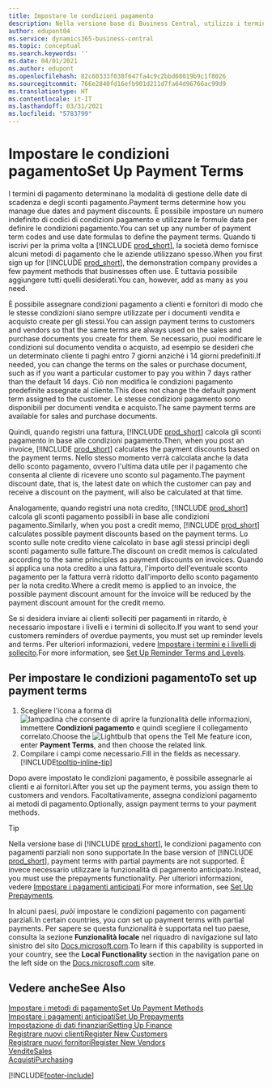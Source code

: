 ```yaml
---
title: Impostare le condizioni pagamento
description: Nella versione base di Business Central, utilizza i termini di pagamento per gestire le date di scadenza e gli sconti pagamento.
author: edupont04
ms.service: dynamics365-business-central
ms.topic: conceptual
ms.search.keywords: ''
ms.date: 04/01/2021
ms.author: edupont
ms.openlocfilehash: 82c60333f038f647fa4c9c2bbd68019b9c1f8026
ms.sourcegitcommit: 766e2840fd16efb901d211d7fa64d96766ac99d9
ms.translationtype: HT
ms.contentlocale: it-IT
ms.lasthandoff: 03/31/2021
ms.locfileid: "5783799"
---
```

# <a name="set-up-payment-terms"></a><span data-ttu-id="9af4d-103">Impostare le condizioni pagamento</span><span class="sxs-lookup"><span data-stu-id="9af4d-103">Set Up Payment Terms</span></span>

<span data-ttu-id="9af4d-104">I termini di pagamento determinano la modalità di gestione delle date di scadenza e degli sconti pagamento.</span><span class="sxs-lookup"><span data-stu-id="9af4d-104">Payment terms determine how you manage due dates and payment discounts.</span></span> <span data-ttu-id="9af4d-105">È possibile impostare un numero indefinito di codici di condizioni pagamento e utilizzare le formule data per definire le condizioni pagamento.</span><span class="sxs-lookup"><span data-stu-id="9af4d-105">You can set up any number of payment term codes and use date formulas to define the payment terms.</span></span> <span data-ttu-id="9af4d-106">Quando ti iscrivi per la prima volta a [!INCLUDE [prod_short](includes/prod_short.md)], la società demo fornisce alcuni metodi di pagamento che le aziende utilizzano spesso.</span><span class="sxs-lookup"><span data-stu-id="9af4d-106">When you first sign up for [!INCLUDE [prod_short](includes/prod_short.md)], the demonstration company provides a few payment methods that businesses often use.</span></span> <span data-ttu-id="9af4d-107">È tuttavia possibile aggiungere tutti quelli desiderati.</span><span class="sxs-lookup"><span data-stu-id="9af4d-107">You can, however, add as many as you need.</span></span>  

<span data-ttu-id="9af4d-108">È possibile assegnare condizioni pagamento a clienti e fornitori di modo che le stesse condizioni siano sempre utilizzate per i documenti vendita e acquisto create per gli stessi.</span><span class="sxs-lookup"><span data-stu-id="9af4d-108">You can assign payment terms to customers and vendors so that the same terms are always used on the sales and purchase documents you create for them.</span></span> <span data-ttu-id="9af4d-109">Se necessario, puoi modificare le condizioni sul documento vendita o acquisto, ad esempio se desideri che un determinato cliente ti paghi entro 7 giorni anziché i 14 giorni predefiniti.</span><span class="sxs-lookup"><span data-stu-id="9af4d-109">If needed, you can change the terms on the sales or purchase document, such as if you want a particular customer to pay you within 7 days rather than the default 14 days.</span></span> <span data-ttu-id="9af4d-110">Ciò non modifica le condizioni pagamento predefinite assegnate al cliente.</span><span class="sxs-lookup"><span data-stu-id="9af4d-110">This does not change the default payment term assigned to the customer.</span></span> <span data-ttu-id="9af4d-111">Le stesse condizioni pagamento sono disponibili per documenti vendita e acquisto.</span><span class="sxs-lookup"><span data-stu-id="9af4d-111">The same payment terms are available for sales and purchase documents.</span></span>

<span data-ttu-id="9af4d-112">Quindi, quando registri una fattura, [!INCLUDE [prod_short](includes/prod_short.md)] calcola gli sconti pagamento in base alle condizioni pagamento.</span><span class="sxs-lookup"><span data-stu-id="9af4d-112">Then, when you post an invoice, [!INCLUDE [prod_short](includes/prod_short.md)] calculates the payment discounts based on the payment terms.</span></span> <span data-ttu-id="9af4d-113">Nello stesso momento verrà calcolata anche la data dello sconto pagamento, ovvero l'ultima data utile per il pagamento che consenta al cliente di ricevere uno sconto sul pagamento.</span><span class="sxs-lookup"><span data-stu-id="9af4d-113">The payment discount date, that is, the latest date on which the customer can pay and receive a discount on the payment, will also be calculated at that time.</span></span>  

<span data-ttu-id="9af4d-114">Analogamente, quando registri una nota credito, [!INCLUDE [prod_short](includes/prod_short.md)] calcola gli sconti pagamento possibili in base alle condizioni pagamento.</span><span class="sxs-lookup"><span data-stu-id="9af4d-114">Similarly, when you post a credit memo, [!INCLUDE [prod_short](includes/prod_short.md)] calculates possible payment discounts based on the payment terms.</span></span> <span data-ttu-id="9af4d-115">Lo sconto sulle note credito viene calcolato in base agli stessi principi degli sconti pagamento sulle fatture.</span><span class="sxs-lookup"><span data-stu-id="9af4d-115">The discount on credit memos is calculated according to the same principles as payment discounts on invoices.</span></span> <span data-ttu-id="9af4d-116">Quando si applica una nota credito a una fattura, l'importo dell'eventuale sconto pagamento per la fattura verrà ridotto dall'importo dello sconto pagamento per la nota credito.</span><span class="sxs-lookup"><span data-stu-id="9af4d-116">Where a credit memo is applied to an invoice, the possible payment discount amount for the invoice will be reduced by the payment discount amount for the credit memo.</span></span>  

<span data-ttu-id="9af4d-117">Se si desidera inviare ai clienti solleciti per pagamenti in ritardo, è necessario impostare i livelli e i termini di sollecito.</span><span class="sxs-lookup"><span data-stu-id="9af4d-117">If you want to send your customers reminders of overdue payments, you must set up reminder levels and terms.</span></span> <span data-ttu-id="9af4d-118">Per ulteriori informazioni, vedere [Impostare i termini e i livelli di sollecito](finance-setup-reminders.md).</span><span class="sxs-lookup"><span data-stu-id="9af4d-118">For more information, see [Set Up Reminder Terms and Levels](finance-setup-reminders.md).</span></span>  

## <a name="to-set-up-payment-terms"></a><span data-ttu-id="9af4d-119">Per impostare le condizioni pagamento</span><span class="sxs-lookup"><span data-stu-id="9af4d-119">To set up payment terms</span></span>

1. <span data-ttu-id="9af4d-120">Scegliere l'icona a forma di ![lampadina che consente di aprire la funzionalità delle informazioni](media/ui-search/search_small.png "Informazioni sull'operazione che si desidera eseguire"), immettere **Condizioni pagamento** e quindi scegliere il collegamento correlato.</span><span class="sxs-lookup"><span data-stu-id="9af4d-120">Choose the ![Lightbulb that opens the Tell Me feature](media/ui-search/search_small.png "Tell me what you want to do") icon, enter **Payment Terms**, and then choose the related link.</span></span>  
2. <span data-ttu-id="9af4d-121">Compilare i campi come necessario.</span><span class="sxs-lookup"><span data-stu-id="9af4d-121">Fill in the fields as necessary.</span></span> [!INCLUDE[tooltip-inline-tip](includes/tooltip-inline-tip_md.md)]  

<span data-ttu-id="9af4d-122">Dopo avere impostato le condizioni pagamento, è possibile assegnarle ai clienti e ai fornitori.</span><span class="sxs-lookup"><span data-stu-id="9af4d-122">After you set up the payment terms, you assign them to customers and vendors.</span></span> <span data-ttu-id="9af4d-123">Facoltativamente, assegna condizioni pagamento ai metodi di pagamento.</span><span class="sxs-lookup"><span data-stu-id="9af4d-123">Optionally, assign payment terms to your payment methods.</span></span>  

> [!TIP]
> <span data-ttu-id="9af4d-124">Nella versione base di [!INCLUDE [prod_short](includes/prod_short.md)], le condizioni pagamento con pagamenti parziali non sono supportate.</span><span class="sxs-lookup"><span data-stu-id="9af4d-124">In the base version of [!INCLUDE [prod_short](includes/prod_short.md)], payment terms with partial payments are not supported.</span></span> <span data-ttu-id="9af4d-125">È invece necessario utilizzare la funzionalità di pagamento anticipato.</span><span class="sxs-lookup"><span data-stu-id="9af4d-125">Instead, you must use the prepayments functionality.</span></span> <span data-ttu-id="9af4d-126">Per ulteriori informazioni, vedere [Impostare i pagamenti anticipati](finance-set-up-prepayments.md).</span><span class="sxs-lookup"><span data-stu-id="9af4d-126">For more information, see [Set Up Prepayments](finance-set-up-prepayments.md).</span></span>
>
> <span data-ttu-id="9af4d-127">In alcuni paesi, *puòi* impostare le condizioni pagamento con pagamenti parziali.</span><span class="sxs-lookup"><span data-stu-id="9af4d-127">In certain countries, you *can* set up payment terms with partial payments.</span></span> <span data-ttu-id="9af4d-128">Per sapere se questa funzionalità è supportata nel tuo paese, consulta la sezione **Funzionalità locale** nel riquadro di navigazione sul lato sinistro del sito [Docs.microsoft.com](about-localization.md).</span><span class="sxs-lookup"><span data-stu-id="9af4d-128">To learn if this capability is supported in your country, see the **Local Functionality** section in the navigation pane on the left side on the [Docs.microsoft.com](about-localization.md) site.</span></span>

## <a name="see-also"></a><span data-ttu-id="9af4d-129">Vedere anche</span><span class="sxs-lookup"><span data-stu-id="9af4d-129">See Also</span></span>

[<span data-ttu-id="9af4d-130">Impostare i metodi di pagamento</span><span class="sxs-lookup"><span data-stu-id="9af4d-130">Set Up Payment Methods</span></span>](finance-payment-methods.md)  
[<span data-ttu-id="9af4d-131">Impostare i pagamenti anticipati</span><span class="sxs-lookup"><span data-stu-id="9af4d-131">Set Up Prepayments</span></span>](finance-set-up-prepayments.md)  
[<span data-ttu-id="9af4d-132">Impostazione di dati finanziari</span><span class="sxs-lookup"><span data-stu-id="9af4d-132">Setting Up Finance</span></span>](finance-setup-finance.md)  
[<span data-ttu-id="9af4d-133">Registrare nuovi clienti</span><span class="sxs-lookup"><span data-stu-id="9af4d-133">Register New Customers</span></span>](sales-how-register-new-customers.md)  
[<span data-ttu-id="9af4d-134">Registrare nuovi fornitori</span><span class="sxs-lookup"><span data-stu-id="9af4d-134">Register New Vendors</span></span>](purchasing-how-register-new-vendors.md)  
[<span data-ttu-id="9af4d-135">Vendite</span><span class="sxs-lookup"><span data-stu-id="9af4d-135">Sales</span></span>](sales-manage-sales.md)  
[<span data-ttu-id="9af4d-136">Acquisti</span><span class="sxs-lookup"><span data-stu-id="9af4d-136">Purchasing</span></span>](purchasing-manage-purchasing.md)  


[!INCLUDE[footer-include](includes/footer-banner.md)]